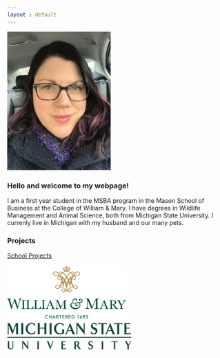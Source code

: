 ```yaml
---
layout : default
---
```



![Photo](/pictures/pic.jpg)


### Hello and welcome to my webpage! 

I am a first year student in the MSBA program in the Mason School of Business at the College of William & Mary. I have degrees in Wildlife Management and Animal Science, both from Michigan State University. I currenly live in Michigan with my husband and our many pets.


### Projects

[School Projects](/pageinfo/index.md)











![WM logo](/pictures/wm.png)    ![MSU logo](/pictures/msu.jpg)
